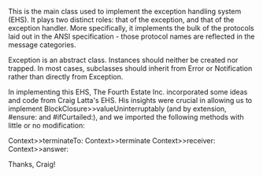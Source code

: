 This is the main class used to implement the exception handling system (EHS).  It plays two distinct roles:  that of the exception, and that of the exception handler.  More specifically, it implements the bulk of the protocols laid out in the ANSI specification - those protocol names are reflected in the message categories.

Exception is an abstract class.  Instances should neither be created nor trapped.  In most cases, subclasses should inherit from Error or Notification rather than directly from Exception.

In implementing this EHS, The Fourth Estate Inc. incorporated some ideas and code from Craig Latta's EHS.  His insights were crucial in allowing us to implement BlockClosure>>valueUninterruptably (and by extension, #ensure: and #ifCurtailed:), and we imported the following methods with little or no modification:

Context>>terminateTo:
Context>>terminate
Context>>receiver:
Context>>answer:

Thanks, Craig!